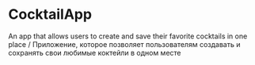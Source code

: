# CocktailApp
An app that allows users to create and save their favorite cocktails in one place / Приложение, которое позволяет пользователям создавать и сохранять свои любимые коктейли в одном месте
